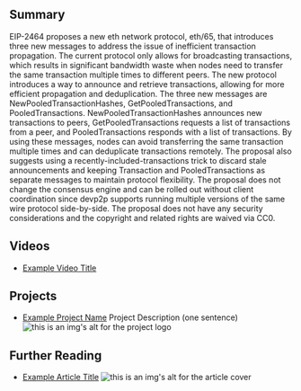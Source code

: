 ## Summary

EIP-2464 proposes a new eth network protocol, eth/65, that introduces three new messages to address the issue of inefficient transaction propagation. The current protocol only allows for broadcasting transactions, which results in significant bandwidth waste when nodes need to transfer the same transaction multiple times to different peers. The new protocol introduces a way to announce and retrieve transactions, allowing for more efficient propagation and deduplication. The three new messages are NewPooledTransactionHashes, GetPooledTransactions, and PooledTransactions. NewPooledTransactionHashes announces new transactions to peers, GetPooledTransactions requests a list of transactions from a peer, and PooledTransactions responds with a list of transactions. By using these messages, nodes can avoid transferring the same transaction multiple times and can deduplicate transactions remotely. The proposal also suggests using a recently-included-transactions trick to discard stale announcements and keeping Transaction and PooledTransactions as separate messages to maintain protocol flexibility. The proposal does not change the consensus engine and can be rolled out without client coordination since devp2p supports running multiple versions of the same wire protocol side-by-side. The proposal does not have any security considerations and the copyright and related rights are waived via CC0.

## Videos

- [Example Video Title](https://www.youtube.com/watch?v=TDGq4aeevgY)

## Projects

- [Example Project Name](https://xxxx.xxx/xxxxx) Project Description (one sentence) ![this is an img's alt for the project logo](https://xxxx.xxx/project-logo.xxx)

## Further Reading

- [Example Article Title](https://xxxx.xxx/xxxxx) ![this is an img's alt for the article cover](https://xxxx.xxx/article-cover.xxx)
